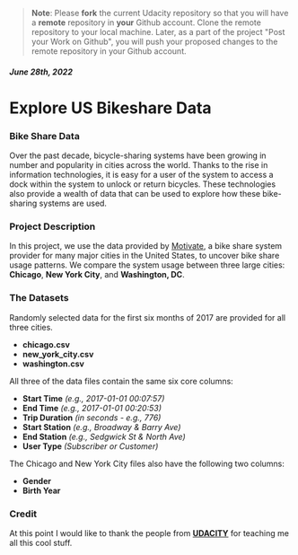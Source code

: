 >**Note**: Please **fork** the current Udacity repository so that you will have a **remote** repository in **your** Github account. Clone the remote repository to your local machine. Later, as a part of the project "Post your Work on Github", you will push your proposed changes to the remote repository in your Github account.

##### June 28th, 2022

# Explore US Bikeshare Data

### Bike Share Data
Over the past decade, bicycle-sharing systems have been growing in number and popularity in cities across the world.
Thanks to the rise in information technologies, it is easy for a user of the system to access a dock within the system to unlock or return bicycles. These technologies also provide a wealth of data that can be used to explore how these bike-sharing systems are used.
### Project Description
In this project, we use the data provided by [Motivate](https://www.motivateco.com/), a bike share system provider for many major cities in the United States, to uncover bike share usage patterns. We compare the system usage between three large cities: **Chicago**, **New York City**, and **Washington, DC**.
### The Datasets
Randomly selected data for the first six months of 2017 are provided for all three cities.
- **chicago.csv**
- **new_york_city.csv**
- **washington.csv**

All three of the data files contain the same six core columns:
- **Start Time** *(e.g., 2017-01-01 00:07:57)*
- **End Time** *(e.g., 2017-01-01 00:20:53)*
- **Trip Duration** *(in seconds - e.g., 776)*
- **Start Station** *(e.g., Broadway & Barry Ave)*
- **End Station** *(e.g., Sedgwick St & North Ave)*
- **User Type** *(Subscriber or Customer)*

The Chicago and New York City files also have the following two columns:
- **Gender**
- **Birth Year**

### Credit
At this point I would like to thank the people from **[UDACITY](https://www.udacity.com/)** for teaching me all this cool stuff. 
